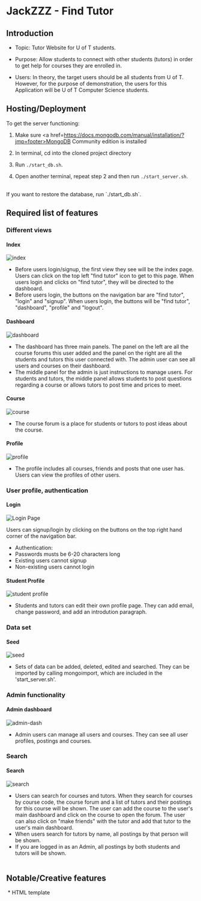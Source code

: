 # JackZZZ - Find Tutor

## Introduction

* Topic: Tutor Website for U of T students.

* Purpose: Allow students to connect with other students (tutors) in order to get help for courses they are enrolled in.

* Users: In theory, the target users should be all students from U of T. However, for the purpose of demonstration, the users for this Application will be U of T Computer Science students.

## Hosting/Deployment

To get the server functioning:

1. Make sure <a href=https://docs.mongodb.com/manual/installation/?jmp=footer>MongoDB Community edition</a> is installed

2. In terminal, cd into the cloned project directory

3. Run `./start_db.sh`. 

4. Open another terminal, repeat step 2 and then run `./start_server.sh`. 

<br>
If you want to restore the database, run `./start_db.sh`.

## Required list of features

### Different views
#### Index
![index](proposal/screenshots/index.PNG)

* Before users login/signup, the first view they see will be the index page. Users can click on the top left "find tutor" icon to get to this page. When users login and clicks on "find tutor", they will be directed to the dashboard.
* Before users login, the buttons on the navigation bar are "find tutor", "login" and "signup". When users login, the buttons will be "find tutor", "dashboard", "profile" and "logout".

#### Dashboard
![dashboard](proposal/screenshots/student-dash.PNG)

* The dashboard has three main panels. The panel on the left are all the course forums this user added and the panel on the right are all the students and tutors this user connected with. The admin user can see all users and courses on their dashboard.
* The middle panel for the admin is just instructions to manage users. For students and tutors, the middle panel allows students to post questions regarding a course or allows tutors to post time and prices to meet. 

#### Course
![course](proposal/screenshots/course.PNG)

* The course forum is a place for students or tutors to post ideas about the course. 

#### Profile
![profile](proposal/screenshots/profile.PNG)

* The profile includes all courses, friends and posts that one user has. Users can view the profiles of other users.

### User profile, authentication
#### Login
![Login Page](proposal/screenshots/login.PNG)

Users can signup/login by clicking on the buttons on the top right hand corner of the navigation bar.

* Authentication:
 * Passwords musts be 6-20 characters long
 * Existing users cannot signup 
 * Non-existing users cannot login

#### Student Profile
![student profile](proposal/screenshots/profile1.PNG)

* Students and tutors can edit their own profile page. They can add email, change password, and add an introdution paragraph.
    
### Data set
#### Seed
![seed](proposal/screenshots/seeds.PNG)
 
* Sets of data can be added, deleted, edited and searched. They can be imported by calling mongoimport, which are included in the 'start_server.sh'.
 
### Admin functionality
#### Admin dashboard
![admin-dash](proposal/screenshots/admin-dash.PNG)

* Admin users can manage all users and courses. They can see all user profiles, postings and courses.

### Search 
#### Search
![search](proposal/screenshots/search.PNG)

* Users can search for courses and tutors. When they search for courses by course code, the course forum and a list of tutors and their postings for this course will be shown. The user can add the course to the user's main dashboard and click on the course to open the forum. The user can also click on "make friends" with the tutor and add that tutor to the user's main dashboard. 
* When users search for tutors by name, all postings by that person will be shown.
* If you are logged in as an Admin, all postings by both students and tutors will be shown.
<br><br>

## Notable/Creative features
  * HTML template
